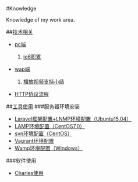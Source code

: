 #Knowledge

Knowledge of my work area.

##[技术相关](./技术相关/)
- [pc端](./技术相关/pc端)
    1. [ie6积累](./技术相关/pc端/ie6积累/)

- [wap端](./技术相关/wap端)
    1. [播放视频支持小结](./技术相关/wap端/播放视频支持小结/)

- [HTTP协议流程](./技术相关/HTTP协议流程/)

##[工具使用](./工具使用/)
###服务器环境安装
- [Laravel框架配置+LNMP环境配置（Ubuntu15.04）](./工具使用/Laravel框架配置+LNMP环境配置（Ubuntu15.04）)
- [LAMP环境配置（CentOS7.0）](./工具使用/LAMP环境配置（CentOS7.0）)
- [svn环境配置（CentOS）](./工具使用/svn环境配置（CentOS）)
- [Vagrant环境配置](./工具使用/Vagrant环境配置)
- [Wamp环境配置（Windows）](./工具使用/Wamp环境配置（Windows）)

###软件使用
- [Charles使用](./工具使用/Charles使用)
